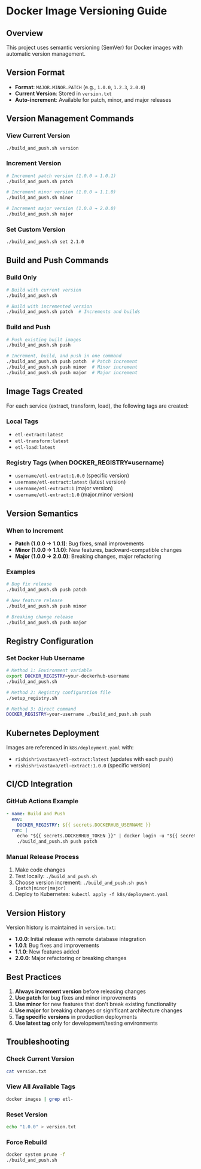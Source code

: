 # Docker Image Versioning Guide

## Overview
This project uses semantic versioning (SemVer) for Docker images with automatic version management.

## Version Format
- **Format**: `MAJOR.MINOR.PATCH` (e.g., `1.0.0`, `1.2.3`, `2.0.0`)
- **Current Version**: Stored in `version.txt`
- **Auto-increment**: Available for patch, minor, and major releases

## Version Management Commands

### View Current Version
```bash
./build_and_push.sh version
```

### Increment Version
```bash
# Increment patch version (1.0.0 → 1.0.1)
./build_and_push.sh patch

# Increment minor version (1.0.0 → 1.1.0)
./build_and_push.sh minor

# Increment major version (1.0.0 → 2.0.0)
./build_and_push.sh major
```

### Set Custom Version
```bash
./build_and_push.sh set 2.1.0
```

## Build and Push Commands

### Build Only
```bash
# Build with current version
./build_and_push.sh

# Build with incremented version
./build_and_push.sh patch  # Increments and builds
```

### Build and Push
```bash
# Push existing built images
./build_and_push.sh push

# Increment, build, and push in one command
./build_and_push.sh push patch  # Patch increment
./build_and_push.sh push minor  # Minor increment
./build_and_push.sh push major  # Major increment
```

## Image Tags Created

For each service (extract, transform, load), the following tags are created:

### Local Tags
- `etl-extract:latest`
- `etl-transform:latest`
- `etl-load:latest`

### Registry Tags (when DOCKER_REGISTRY=username)
- `username/etl-extract:1.0.0` (specific version)
- `username/etl-extract:latest` (latest version)
- `username/etl-extract:1` (major version)
- `username/etl-extract:1.0` (major.minor version)

## Version Semantics

### When to Increment
- **Patch (1.0.0 → 1.0.1)**: Bug fixes, small improvements
- **Minor (1.0.0 → 1.1.0)**: New features, backward-compatible changes
- **Major (1.0.0 → 2.0.0)**: Breaking changes, major refactoring

### Examples
```bash
# Bug fix release
./build_and_push.sh push patch

# New feature release
./build_and_push.sh push minor

# Breaking change release
./build_and_push.sh push major
```

## Registry Configuration

### Set Docker Hub Username
```bash
# Method 1: Environment variable
export DOCKER_REGISTRY=your-dockerhub-username
./build_and_push.sh

# Method 2: Registry configuration file
./setup_registry.sh

# Method 3: Direct command
DOCKER_REGISTRY=your-username ./build_and_push.sh push
```

## Kubernetes Deployment

Images are referenced in `k8s/deployment.yaml` with:
- `rishishrivastava/etl-extract:latest` (updates with each push)
- `rishishrivastava/etl-extract:1.0.0` (specific version)

## CI/CD Integration

### GitHub Actions Example
```yaml
- name: Build and Push
  env:
    DOCKER_REGISTRY: ${{ secrets.DOCKERHUB_USERNAME }}
  run: |
    echo "${{ secrets.DOCKERHUB_TOKEN }}" | docker login -u "${{ secrets.DOCKERHUB_USERNAME }}" --password-stdin
    ./build_and_push.sh push patch
```

### Manual Release Process
1. Make code changes
2. Test locally: `./build_and_push.sh`
3. Choose version increment: `./build_and_push.sh push [patch|minor|major]`
4. Deploy to Kubernetes: `kubectl apply -f k8s/deployment.yaml`

## Version History

Version history is maintained in `version.txt`:
- **1.0.0**: Initial release with remote database integration
- **1.0.1**: Bug fixes and improvements
- **1.1.0**: New features added
- **2.0.0**: Major refactoring or breaking changes

## Best Practices

1. **Always increment version** before releasing changes
2. **Use patch** for bug fixes and minor improvements
3. **Use minor** for new features that don't break existing functionality
4. **Use major** for breaking changes or significant architecture changes
5. **Tag specific versions** in production deployments
6. **Use latest tag** only for development/testing environments

## Troubleshooting

### Check Current Version
```bash
cat version.txt
```

### View All Available Tags
```bash
docker images | grep etl-
```

### Reset Version
```bash
echo "1.0.0" > version.txt
```

### Force Rebuild
```bash
docker system prune -f
./build_and_push.sh
```
